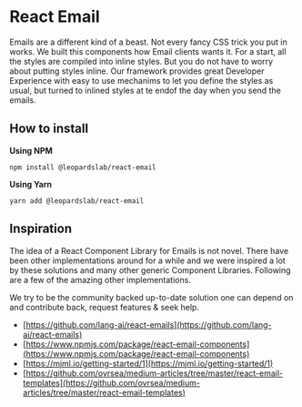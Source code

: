 # React Email

Emails are a different kind of a beast. Not every fancy CSS trick you put in works. We built this components how Email clients wants it. For a start, all the styles are compiled into inline styles. But you do not have to worry about putting styles inline. Our framework provides great Developer Experience with easy to use mechanims to let you define the styles as usual, but turned to inlined styles at te endof the day when you send the emails. 

## How to install

**Using NPM**

```
npm install @leopardslab/react-email
```

**Using Yarn**

```
yarn add @leopardslab/react-email
```

## Inspiration

The idea of a React Component Library for Emails is not novel. There have been other implementations around for a while and we were inspired a lot by these solutions and many other generic Component Libraries. Following are a few of the amazing other implementations.

We try to be the community backed up-to-date solution one can depend on and contribute back, request features & seek help.

- [https://github.com/lang-ai/react-emails](https://github.com/lang-ai/react-emails)
- [https://www.npmjs.com/package/react-email-components](https://www.npmjs.com/package/react-email-components)
- [https://mjml.io/getting-started/1](https://mjml.io/getting-started/1)
- [https://github.com/ovrsea/medium-articles/tree/master/react-email-templates](https://github.com/ovrsea/medium-articles/tree/master/react-email-templates)
